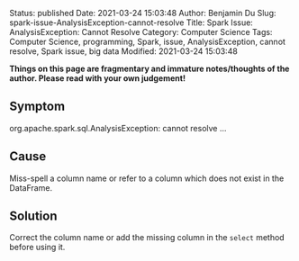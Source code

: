 Status: published
Date: 2021-03-24 15:03:48
Author: Benjamin Du
Slug: spark-issue-AnalysisException-cannot-resolve
Title: Spark Issue: AnalysisException: Cannot Resolve
Category: Computer Science
Tags: Computer Science, programming, Spark, issue, AnalysisException, cannot resolve, Spark issue, big data
Modified: 2021-03-24 15:03:48

**Things on this page are fragmentary and immature notes/thoughts of the author. Please read with your own judgement!**


## Symptom

org.apache.spark.sql.AnalysisException: cannot resolve ...

## Cause

Miss-spell a column name or refer to a column which does not exist in the DataFrame.

## Solution

Correct the column name or add the missing column in the `select` method before using it.
